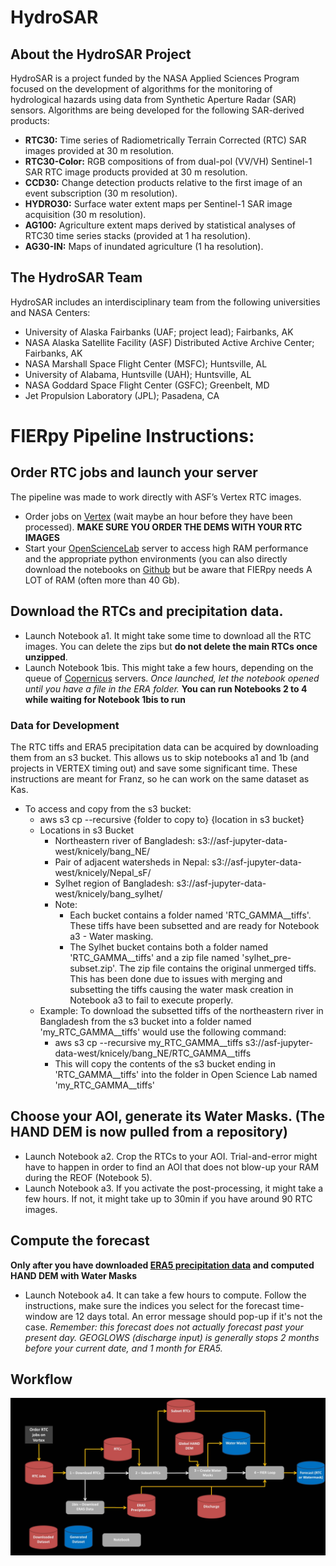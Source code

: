 # HydroSAR
## About the HydroSAR Project
HydroSAR is a project funded by the NASA Applied Sciences Program focused on the development of algorithms for the monitoring of hydrological hazards using data from Synthetic Aperture Radar (SAR) sensors. Algorithms are being developed for the following SAR-derived products:
- **RTC30:** Time series of Radiometrically Terrain Corrected (RTC) SAR images provided at 30 m resolution.
- **RTC30-Color:** RGB compositions of from dual-pol (VV/VH) Sentinel-1 SAR RTC image products provided at 30 m resolution.
- **CCD30:** Change detection products relative to the first image of an event subscription (30 m resolution).
- **HYDRO30:** Surface water extent maps per Sentinel-1 SAR image acquisition (30 m resolution).
- **AG100:** Agriculture extent maps derived by statistical analyses of RTC30 time series stacks (provided at 1 ha resolution).
- **AG30-IN:** Maps of inundated agriculture (1 ha resolution).

## The HydroSAR Team
HydroSAR includes an interdisciplinary team from the following universities and NASA Centers:
- University of Alaska Fairbanks (UAF; project lead); Fairbanks, AK
- NASA Alaska Satellite Facility (ASF) Distributed Active Archive Center; Fairbanks, AK
- NASA Marshall Space Flight Center (MSFC); Huntsville, AL
- University of Alabama, Huntsville (UAH); Huntsville, AL
- NASA Goddard Space Flight Center (GSFC); Greenbelt, MD
- Jet Propulsion Laboratory (JPL); Pasadena, CA


# FIERpy Pipeline Instructions:

## Order RTC jobs and launch your server
The pipeline was made to work directly with ASF’s Vertex RTC images. 
- Order jobs on [Vertex](https://search.asf.alaska.edu/#/) (wait maybe an hour before they have been processed). **MAKE SURE YOU ORDER THE DEMS WITH YOUR RTC IMAGES**
- Start your [OpenScienceLab](http://opensciencelab.asf.alaska.edu/) server to access high RAM performance and the appropriate python environments (you can also directly download the notebooks on [Github](https://github.com/fjmeyer/HydroSAR/tree/Workflow_Forecast) but be aware that FIERpy needs A LOT of RAM (often more than 40 Gb).

## Download the RTCs and precipitation data.
- Launch Notebook a1. It might take some time to download all the RTC images. You can delete the zips but **do not delete the main RTCs once unzipped**.
- Launch Notebook 1bis. This might take a few hours, depending on the queue of [Copernicus](https://cds.climate.copernicus.eu/cdsapp#!/dataset/reanalysis-era5-single-levels?tab=overview) servers. *Once launched, let the notebook opened until you have a file in the ERA folder.* **You can run Notebooks 2 to 4 while waiting for Notebook 1bis to run**
### Data for Development
The RTC tiffs and ERA5 precipitation data can be acquired by downloading them from an s3 bucket. This allows us to skip notebooks a1 and 1b (and projects in VERTEX timing out) and save some significant time. These instructions are meant for Franz, so he can work on the same dataset as Kas. 
- To access and copy from the s3 bucket:
  - aws s3 cp --recursive {folder to copy to} {location in s3 bucket}
  - Locations in s3 Bucket
    - Northeastern river of Bangladesh: s3://asf-jupyter-data-west/knicely/bang_NE/
    - Pair of adjacent watersheds in Nepal: s3://asf-jupyter-data-west/knicely/Nepal_sF/
    - Sylhet region of Bangladesh: s3://asf-jupyter-data-west/knicely/bang_sylhet/
    - Note:
      - Each bucket contains a folder named 'RTC_GAMMA__tiffs'. These tiffs have been subsetted and are ready for Notebook a3 - Water masking.
      - The Sylhet bucket contains both a folder named 'RTC_GAMMA__tiffs' and a zip file named 'sylhet_pre-subset.zip'. The zip file contains the original unmerged tiffs. This has been done due to issues with merging and subsetting the tiffs causing the water mask creation in Notebook a3 to fail to execute properly. 
  - Example: To download the subsetted tiffs of the northeastern river in Bangladesh from the s3 bucket into a folder named 'my_RTC_GAMMA__tiffs' would use the following command:
    -   aws s3 cp --recursive my_RTC_GAMMA__tiffs s3://asf-jupyter-data-west/knicely/bang_NE/RTC_GAMMA__tiffs
    - This will copy the contents of the s3 bucket ending in 'RTC_GAMMA__tiffs' into the folder in Open Science Lab named 'my_RTC_GAMMA__tiffs'

## Choose your AOI, generate its Water Masks. (The HAND DEM is now pulled from a repository)
- Launch Notebook a2. Crop the RTCs to your AOI. Trial-and-error might have to happen in order to find an AOI that does not blow-up your RAM during the REOF (Notebook 5).
- Launch Notebook a3. If you activate the post-processing, it might take a few hours. If not, it might take up to 30min if you have around 90 RTC images.

## Compute the forecast
**Only after you have downloaded [ERA5 precipitation data](https://cds.climate.copernicus.eu/cdsapp#!/dataset/reanalysis-era5-single-levels?tab=overview) and computed HAND DEM with Water Masks**
- Launch Notebook a4. It can take a few hours to compute. Follow the instructions, make sure the indices you select for the forecast time-window are 12 days total. An error message should pop-up if it's not the case.
*Remember: this forecast does not actually forecast past your present day. GEOGLOWS (discharge input) is generally stops 2 months before your current date, and 1 month for ERA5.*




## Workflow
<img src="HydroSAR Workflow.jpg" align="right" width="1500" />
